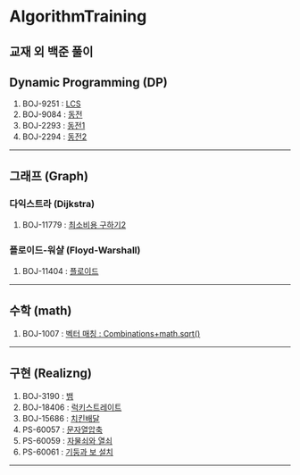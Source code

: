 # AlgorithmTraining
교재 외 백준 풀이
---
## Dynamic Programming (DP)
1. BOJ-9251 : [LCS](https://www.acmicpc.net/problem/9251)
2. BOJ-9084 : [동전](https://www.acmicpc.net/problem/9084)
3. BOJ-2293 : [동전1](https://www.acmicpc.net/problem/2293)
4. BOJ-2294 : [동전2](https://www.acmicpc.net/problem/2294)
---
## 그래프 (Graph)
### 다익스트라 (Dijkstra)
1. BOJ-11779 : [최소비용 구하기2](https://www.acmicpc.net/problem/11779)
### 플로이드-워샬 (Floyd-Warshall)
1. BOJ-11404 : [플로이드](https://www.acmicpc.net/problem/11404)
---
## 수학 (math)
1. BOJ-1007 : [벡터 매칭 : Combinations+math.sqrt()](https://www.acmicpc.net/problem/1007)
---
## 구현 (Realizng)
1. BOJ-3190 : [뱀](https://www.acmicpc.net/problem/3190)
2. BOJ-18406 : [럭키스트레이트](https://www.acmicpc.net/problem/18406)
3. BOJ-15686 : [치킨배달](https://www.acmicpc.net/problem/15686)
4. PS-60057 : [문자열압축](https://school.programmers.co.kr/learn/courses/30/lessons/60057)
5. PS-60059 : [자물쇠와 열쇠](https://school.programmers.co.kr/learn/courses/30/lessons/60059)
6. PS-60061 : [기둥과 보 설치](https://school.programmers.co.kr/learn/courses/30/lessons/60061)
---
